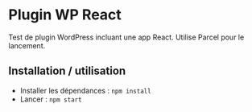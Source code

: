 # Plugin WP React

Test de plugin WordPress incluant une app React. Utilise Parcel pour le lancement.

## Installation / utilisation

* Installer les dépendances : `npm install`
* Lancer : `npm start`

